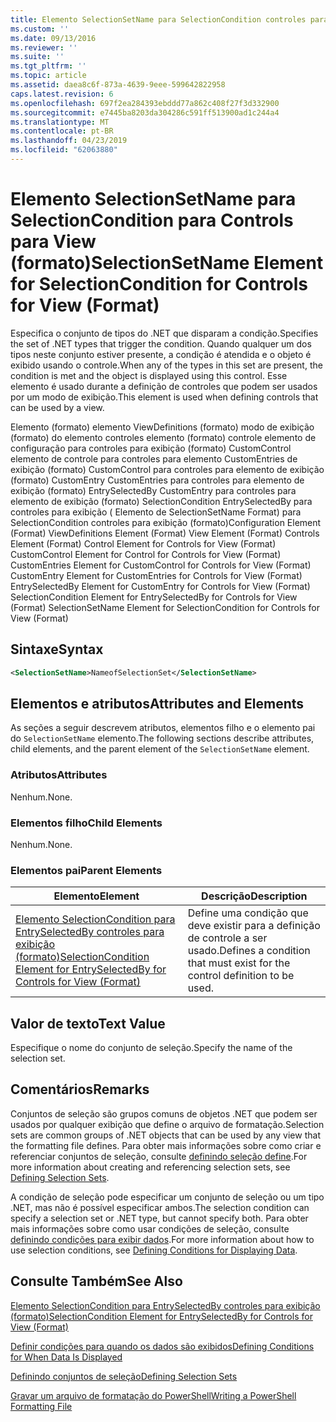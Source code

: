 ```yaml
---
title: Elemento SelectionSetName para SelectionCondition controles para exibição (formato) | Microsoft Docs
ms.custom: ''
ms.date: 09/13/2016
ms.reviewer: ''
ms.suite: ''
ms.tgt_pltfrm: ''
ms.topic: article
ms.assetid: daea8c6f-873a-4639-9eee-599642822958
caps.latest.revision: 6
ms.openlocfilehash: 697f2ea284393ebddd77a862c408f27f3d332900
ms.sourcegitcommit: e7445ba8203da304286c591ff513900ad1c244a4
ms.translationtype: MT
ms.contentlocale: pt-BR
ms.lasthandoff: 04/23/2019
ms.locfileid: "62063880"
---
```

# <a name="selectionsetname-element-for-selectioncondition-for-controls-for-view-format"></a><span data-ttu-id="f5b08-102">Elemento SelectionSetName para SelectionCondition para Controls para View (formato)</span><span class="sxs-lookup"><span data-stu-id="f5b08-102">SelectionSetName Element for SelectionCondition for Controls for View (Format)</span></span>

<span data-ttu-id="f5b08-103">Especifica o conjunto de tipos do .NET que disparam a condição.</span><span class="sxs-lookup"><span data-stu-id="f5b08-103">Specifies the set of .NET types that trigger the condition.</span></span> <span data-ttu-id="f5b08-104">Quando qualquer um dos tipos neste conjunto estiver presente, a condição é atendida e o objeto é exibido usando o controle.</span><span class="sxs-lookup"><span data-stu-id="f5b08-104">When any of the types in this set are present, the condition is met and the object is displayed using this control.</span></span> <span data-ttu-id="f5b08-105">Esse elemento é usado durante a definição de controles que podem ser usados por um modo de exibição.</span><span class="sxs-lookup"><span data-stu-id="f5b08-105">This element is used when defining controls that can be used by a view.</span></span>

<span data-ttu-id="f5b08-106">Elemento (formato) elemento ViewDefinitions (formato) modo de exibição (formato) do elemento controles elemento (formato) controle elemento de configuração para controles para exibição (formato) CustomControl elemento de controle para controles para elemento CustomEntries de exibição (formato) CustomControl para controles para elemento de exibição (formato) CustomEntry CustomEntries para controles para elemento de exibição (formato) EntrySelectedBy CustomEntry para controles para elemento de exibição (formato) SelectionCondition EntrySelectedBy para controles para exibição ( Elemento de SelectionSetName Format) para SelectionCondition controles para exibição (formato)</span><span class="sxs-lookup"><span data-stu-id="f5b08-106">Configuration Element (Format) ViewDefinitions Element (Format) View Element (Format) Controls Element (Format) Control Element for Controls for View (Format) CustomControl Element for Control for Controls for View (Format) CustomEntries Element for CustomControl for Controls for View (Format) CustomEntry Element for CustomEntries for Controls for View (Format) EntrySelectedBy Element for CustomEntry for Controls for View (Format) SelectionCondition Element for EntrySelectedBy for Controls for View (Format) SelectionSetName Element for SelectionCondition for Controls for View (Format)</span></span>

## <a name="syntax"></a><span data-ttu-id="f5b08-107">Sintaxe</span><span class="sxs-lookup"><span data-stu-id="f5b08-107">Syntax</span></span>

```xml
<SelectionSetName>NameofSelectionSet</SelectionSetName>
```

## <a name="attributes-and-elements"></a><span data-ttu-id="f5b08-108">Elementos e atributos</span><span class="sxs-lookup"><span data-stu-id="f5b08-108">Attributes and Elements</span></span>

<span data-ttu-id="f5b08-109">As seções a seguir descrevem atributos, elementos filho e o elemento pai do `SelectionSetName` elemento.</span><span class="sxs-lookup"><span data-stu-id="f5b08-109">The following sections describe attributes, child elements, and the parent element of the `SelectionSetName` element.</span></span>

### <a name="attributes"></a><span data-ttu-id="f5b08-110">Atributos</span><span class="sxs-lookup"><span data-stu-id="f5b08-110">Attributes</span></span>

<span data-ttu-id="f5b08-111">Nenhum.</span><span class="sxs-lookup"><span data-stu-id="f5b08-111">None.</span></span>

### <a name="child-elements"></a><span data-ttu-id="f5b08-112">Elementos filho</span><span class="sxs-lookup"><span data-stu-id="f5b08-112">Child Elements</span></span>

<span data-ttu-id="f5b08-113">Nenhum.</span><span class="sxs-lookup"><span data-stu-id="f5b08-113">None.</span></span>

### <a name="parent-elements"></a><span data-ttu-id="f5b08-114">Elementos pai</span><span class="sxs-lookup"><span data-stu-id="f5b08-114">Parent Elements</span></span>

|<span data-ttu-id="f5b08-115">Elemento</span><span class="sxs-lookup"><span data-stu-id="f5b08-115">Element</span></span>|<span data-ttu-id="f5b08-116">Descrição</span><span class="sxs-lookup"><span data-stu-id="f5b08-116">Description</span></span>|
|-------------|-----------------|
|[<span data-ttu-id="f5b08-117">Elemento SelectionCondition para EntrySelectedBy controles para exibição (formato)</span><span class="sxs-lookup"><span data-stu-id="f5b08-117">SelectionCondition Element for EntrySelectedBy for Controls for View (Format)</span></span>](./selectioncondition-element-for-entryselectedby-for-controls-for-view-format.md)|<span data-ttu-id="f5b08-118">Define uma condição que deve existir para a definição de controle a ser usado.</span><span class="sxs-lookup"><span data-stu-id="f5b08-118">Defines a condition that must exist for the control definition to be used.</span></span>|

## <a name="text-value"></a><span data-ttu-id="f5b08-119">Valor de texto</span><span class="sxs-lookup"><span data-stu-id="f5b08-119">Text Value</span></span>

<span data-ttu-id="f5b08-120">Especifique o nome do conjunto de seleção.</span><span class="sxs-lookup"><span data-stu-id="f5b08-120">Specify the name of the selection set.</span></span>

## <a name="remarks"></a><span data-ttu-id="f5b08-121">Comentários</span><span class="sxs-lookup"><span data-stu-id="f5b08-121">Remarks</span></span>

<span data-ttu-id="f5b08-122">Conjuntos de seleção são grupos comuns de objetos .NET que podem ser usados por qualquer exibição que define o arquivo de formatação.</span><span class="sxs-lookup"><span data-stu-id="f5b08-122">Selection sets are common groups of .NET objects that can be used by any view that the formatting file defines.</span></span> <span data-ttu-id="f5b08-123">Para obter mais informações sobre como criar e referenciar conjuntos de seleção, consulte [definindo seleção define](./defining-selection-sets.md).</span><span class="sxs-lookup"><span data-stu-id="f5b08-123">For more information about creating and referencing selection sets, see [Defining Selection Sets](./defining-selection-sets.md).</span></span>

<span data-ttu-id="f5b08-124">A condição de seleção pode especificar um conjunto de seleção ou um tipo .NET, mas não é possível especificar ambos.</span><span class="sxs-lookup"><span data-stu-id="f5b08-124">The selection condition can specify a selection set or .NET type, but cannot specify both.</span></span> <span data-ttu-id="f5b08-125">Para obter mais informações sobre como usar condições de seleção, consulte [definindo condições para exibir dados](./defining-conditions-for-displaying-data.md).</span><span class="sxs-lookup"><span data-stu-id="f5b08-125">For more information about how to use selection conditions, see [Defining Conditions for Displaying Data](./defining-conditions-for-displaying-data.md).</span></span>

## <a name="see-also"></a><span data-ttu-id="f5b08-126">Consulte Também</span><span class="sxs-lookup"><span data-stu-id="f5b08-126">See Also</span></span>

[<span data-ttu-id="f5b08-127">Elemento SelectionCondition para EntrySelectedBy controles para exibição (formato)</span><span class="sxs-lookup"><span data-stu-id="f5b08-127">SelectionCondition Element for EntrySelectedBy for Controls for View (Format)</span></span>](./selectioncondition-element-for-entryselectedby-for-controls-for-view-format.md)

[<span data-ttu-id="f5b08-128">Definir condições para quando os dados são exibidos</span><span class="sxs-lookup"><span data-stu-id="f5b08-128">Defining Conditions for When Data Is Displayed</span></span>](./defining-conditions-for-displaying-data.md)

[<span data-ttu-id="f5b08-129">Definindo conjuntos de seleção</span><span class="sxs-lookup"><span data-stu-id="f5b08-129">Defining Selection Sets</span></span>](./defining-selection-sets.md)

[<span data-ttu-id="f5b08-130">Gravar um arquivo de formatação do PowerShell</span><span class="sxs-lookup"><span data-stu-id="f5b08-130">Writing a PowerShell Formatting File</span></span>](./writing-a-powershell-formatting-file.md)
